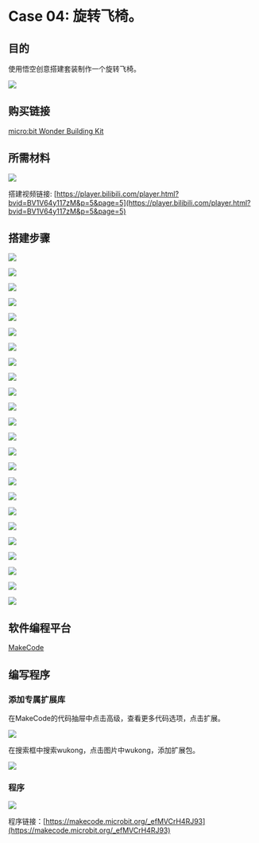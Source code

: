 # Case 04:  旋转飞椅。
## 目的

使用悟空创意搭建套装制作一个旋转飞椅。

![](./images/case-05-01.png)

## 购买链接

[micro:bit Wonder Building Kit](https://www.elecfreaks.com/micro-bit-wonder-building-kit-without-micro-bit-board.html)

## 所需材料

![](./images/case-05-02.png)

搭建视频链接:
[https://player.bilibili.com/player.html?bvid=BV1V64y117zM&p=5&page=5](https://player.bilibili.com/player.html?bvid=BV1V64y117zM&p=5&page=5)

## 搭建步骤


![](./images/step-case-05-01.png)

![](./images/step-case-05-02.png)

![](./images/step-case-05-03.png)

![](./images/step-case-05-04.png)

![](./images/step-case-05-05.png)

![](./images/step-case-05-06.png)

![](./images/step-case-05-07.png)

![](./images/step-case-05-08.png)

![](./images/step-case-05-09.png)

![](./images/step-case-05-10.png)

![](./images/step-case-05-11.png)

![](./images/step-case-05-12.png)

![](./images/step-case-05-13.png)

![](./images/step-case-05-14.png)

![](./images/step-case-05-15.png)

![](./images/step-case-05-16.png)

![](./images/step-case-05-17.png)

![](./images/step-case-05-18.png)

![](./images/step-case-05-19.png)

![](./images/step-case-05-20.png)

![](./images/step-case-05-21.png)

![](./images/step-case-05-22.png)

![](./images/step-case-05-23.png)

![](./images/step-case-05-24.png)


## 软件编程平台

[MakeCode](https://makecode.microbit.org/)

## 编写程序
### 添加专属扩展库

在MakeCode的代码抽屉中点击高级，查看更多代码选项，点击扩展。

![](./images/case-01-03.png)

在搜索框中搜索wukong，点击图片中wukong，添加扩展包。

![](./images/case-01-04.png)



### 程序

![](./images/case-05-05.png)

程序链接：[https://makecode.microbit.org/_efMVCrH4RJ93](https://makecode.microbit.org/_efMVCrH4RJ93)
